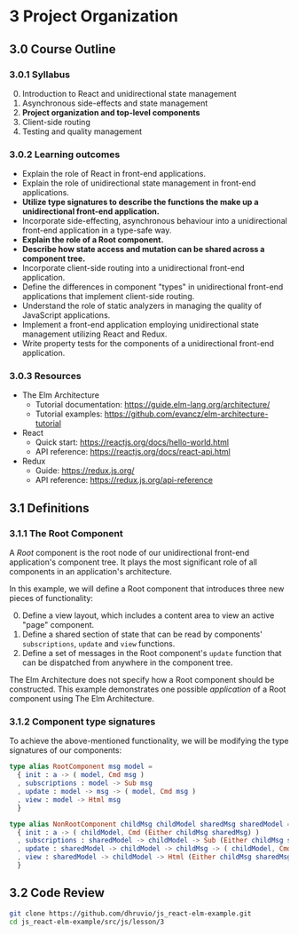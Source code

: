 # 3 Project Organization

## 3.0 Course Outline

### 3.0.1 Syllabus

0. Introduction to React and unidirectional state management
1. Asynchronous side-effects and state management
2. **Project organization and top-level components**
3. Client-side routing
4. Testing and quality management

### 3.0.2 Learning outcomes

- Explain the role of React in front-end applications.
- Explain the role of unidirectional state management in front-end applications.
- **Utilize type signatures to describe the functions the make up a unidirectional front-end application.**
- Incorporate side-effecting, asynchronous behaviour into a unidirectional front-end application in a type-safe way.
- **Explain the role of a Root component.**
- **Describe how state access and mutation can be shared across a component tree.**
- Incorporate client-side routing into a unidirectional front-end application.
- Define the differences in component "types" in unidirectional front-end applications that implement client-side routing.
- Understand the role of static analyzers in managing the quality of JavaScript applications.
- Implement a front-end application employing unidirectional state management utilizing React and Redux.
- Write property tests for the components of a unidirectional front-end application.

### 3.0.3 Resources

- The Elm Architecture
  - Tutorial documentation: https://guide.elm-lang.org/architecture/
  - Tutorial examples: https://github.com/evancz/elm-architecture-tutorial
- React
  - Quick start: https://reactjs.org/docs/hello-world.html
  - API reference: https://reactjs.org/docs/react-api.html
- Redux
  - Guide: https://redux.js.org/
  - API reference: https://redux.js.org/api-reference

## 3.1 Definitions

### 3.1.1 The Root Component

A *Root* component is the root node of our unidirectional front-end application's component tree. It plays the most significant role of all components in an application's architecture.

In this example, we will define a Root component that introduces three new pieces of functionality:

0. Define a view layout, which includes a content area to view an active "page" component.
1. Define a shared section of state that can be read by components' `subscriptions`, `update` and `view` functions.
2. Define a set of messages in the Root component's `update` function that can be dispatched from anywhere in the component tree.

The Elm Architecture does not specify how a Root component should be constructed. This example demonstrates one possible *application* of a Root component using The Elm Architecture.

### 3.1.2 Component type signatures

To achieve the above-mentioned functionality, we will be modifying the type signatures of our components:

```elm
type alias RootComponent msg model =
  { init : a -> ( model, Cmd msg )
  , subscriptions : model -> Sub msg
  , update : model -> msg -> ( model, Cmd msg )
  , view : model -> Html msg 
  }

type alias NonRootComponent childMsg childModel sharedMsg sharedModel =
  { init : a -> ( childModel, Cmd (Either childMsg sharedMsg) )
  , subscriptions : sharedModel -> childModel -> Sub (Either childMsg sharedMsg)
  , update : sharedModel -> childModel -> childMsg -> ( childModel, Cmd (Either childMsg sharedMsg) )
  , view : sharedModel -> childModel -> Html (Either childMsg sharedMsg)
  }
```

## 3.2 Code Review

```bash
git clone https://github.com/dhruvio/js_react-elm-example.git
cd js_react-elm-example/src/js/lesson/3
```
